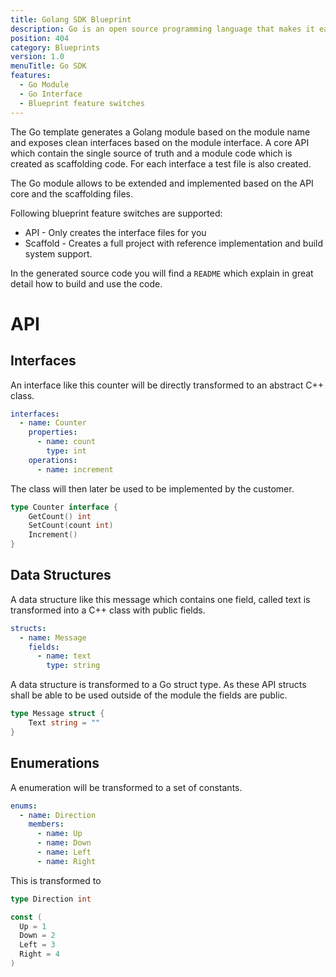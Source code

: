 ```yaml
---
title: Golang SDK Blueprint
description: Go is an open source programming language that makes it easy to build simple, reliable, and efficient software
position: 404
category: Blueprints
version: 1.0
menuTitle: Go SDK
features:
  - Go Module
  - Go Interface
  - Blueprint feature switches
---
```


The Go template generates a Golang module based on the module name and exposes clean interfaces based on the module interface. A core API which contain the single source of truth and a module code which is created as scaffolding code. For each interface a test file is also created.

The Go module allows to be extended and implemented based on the API core and the scaffolding files.

Following blueprint feature switches are supported:

- API - Only creates the interface files for you
- Scaffold - Creates a full project with reference implementation and build system support.

In the generated source code you will find a `README` which explain in great detail how to build and use the code.

# API

## Interfaces

An interface like this counter will be directly transformed to an abstract C++ class.

```yaml
interfaces:
  - name: Counter
    properties:
      - name: count
        type: int
    operations:
      - name: increment
```

The class will then later be used to be implemented by the customer.

```go
type Counter interface {
    GetCount() int
    SetCount(count int)
    Increment()
}
```

## Data Structures

A data structure like this message which contains one field, called text is transformed into a C++ class with public fields.

```yaml
structs:
  - name: Message
    fields:
      - name: text
        type: string
```

A data structure is transformed to a Go struct type. As these API structs shall be able to be used outside of the module the fields are public.

```go
type Message struct {
    Text string = ""
}
```

## Enumerations

A enumeration will be transformed to a set of constants.

```yaml
enums:
  - name: Direction
    members:
      - name: Up
      - name: Down
      - name: Left
      - name: Right
```

This is transformed to

```go
type Direction int

const (
  Up = 1
  Down = 2
  Left = 3
  Right = 4
)
```
